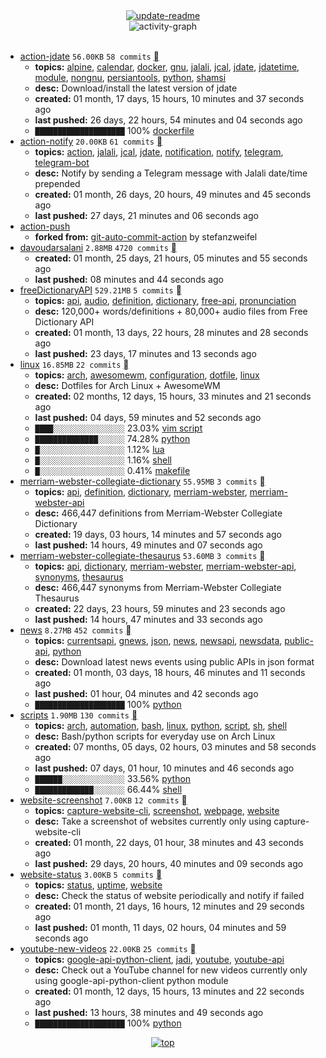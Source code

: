 <div align="center">
<a href="https://github.com/davoudarsalani/davoudarsalani/actions/workflows/update-readme.yml">
<img alt="update-readme" src="https://github.com/davoudarsalani/davoudarsalani/actions/workflows/update-readme.yml/badge.svg">
</a>
</div>
<div align="center">
<img alt="activity-graph" src="https://activity-graph.herokuapp.com/graph?username=davoudarsalani&custom_title=Joined%2002%20years,%2009%20months,%2023%20days,%2039%20minutes%20and%2047%20seconds%20ago&hide_border=true&bg_color=00000000&point=00000000&color=1793D1&line=00000000&area=true&area_color=1793d1"></div>
<br>

* [action-jdate](https://github.com/davoudarsalani/action-jdate) `56.00KB` `58 commits` [](https://api.github.com/repos/davoudarsalani/action-jdate/zipball)
	+ __topics:__ [alpine](https://github.com/topics/alpine), [calendar](https://github.com/topics/calendar), [docker](https://github.com/topics/docker), [gnu](https://github.com/topics/gnu), [jalali](https://github.com/topics/jalali), [jcal](https://github.com/topics/jcal), [jdate](https://github.com/topics/jdate), [jdatetime](https://github.com/topics/jdatetime), [module](https://github.com/topics/module), [nongnu](https://github.com/topics/nongnu), [persiantools](https://github.com/topics/persiantools), [python](https://github.com/topics/python), [shamsi](https://github.com/topics/shamsi)
	+ __desc:__ Download/install the latest version of jdate
	+ __created:__ 01 month, 17 days, 15 hours, 10 minutes and 37 seconds ago
	+ __last pushed:__ 26 days, 22 hours, 54 minutes and 04 seconds ago
	+ `████████████████████`  100% [dockerfile](https://github.com/topics/dockerfile)
* [action-notify](https://github.com/davoudarsalani/action-notify) `20.00KB` `61 commits` [](https://api.github.com/repos/davoudarsalani/action-notify/zipball)
	+ __topics:__ [action](https://github.com/topics/action), [jalali](https://github.com/topics/jalali), [jcal](https://github.com/topics/jcal), [jdate](https://github.com/topics/jdate), [notification](https://github.com/topics/notification), [notify](https://github.com/topics/notify), [telegram](https://github.com/topics/telegram), [telegram-bot](https://github.com/topics/telegram-bot)
	+ __desc:__ Notify by sending a Telegram message with Jalali date/time prepended
	+ __created:__ 01 month, 26 days, 20 hours, 49 minutes and 45 seconds ago
	+ __last pushed:__ 27 days, 21 minutes and 06 seconds ago
* [action-push](https://github.com/davoudarsalani/action-push)
	+ __forked from:__ [git-auto-commit-action](https://github.com/stefanzweifel/git-auto-commit-action) by stefanzweifel
* [davoudarsalani](https://github.com/davoudarsalani/davoudarsalani) `2.88MB` `4720 commits` [](https://api.github.com/repos/davoudarsalani/davoudarsalani/zipball)
	+ __created:__ 01 month, 25 days, 21 hours, 05 minutes and 55 seconds ago
	+ __last pushed:__ 08 minutes and 44 seconds ago
* [freeDictionaryAPI](https://github.com/davoudarsalani/freeDictionaryAPI) `529.21MB` `5 commits` [](https://api.github.com/repos/davoudarsalani/freeDictionaryAPI/zipball)
	+ __topics:__ [api](https://github.com/topics/api), [audio](https://github.com/topics/audio), [definition](https://github.com/topics/definition), [dictionary](https://github.com/topics/dictionary), [free-api](https://github.com/topics/free-api), [pronunciation](https://github.com/topics/pronunciation)
	+ __desc:__ 120,000+ words/definitions + 80,000+ audio files from Free Dictionary API
	+ __created:__ 01 month, 13 days, 22 hours, 28 minutes and 28 seconds ago
	+ __last pushed:__ 23 days, 17 minutes and 13 seconds ago
* [linux](https://github.com/davoudarsalani/linux) `16.85MB` `22 commits` [](https://api.github.com/repos/davoudarsalani/linux/zipball)
	+ __topics:__ [arch](https://github.com/topics/arch), [awesomewm](https://github.com/topics/awesomewm), [configuration](https://github.com/topics/configuration), [dotfile](https://github.com/topics/dotfile), [linux](https://github.com/topics/linux)
	+ __desc:__ Dotfiles for Arch Linux + AwesomeWM
	+ __created:__ 02 months, 12 days, 15 hours, 33 minutes and 21 seconds ago
	+ __last pushed:__ 04 days, 59 minutes and 52 seconds ago
	+ `████░░░░░░░░░░░░░░░░`  23.03% [vim script](https://github.com/topics/vim%20script)
	+ `██████████████░░░░░░`  74.28% [python](https://github.com/topics/python)
	+ `█░░░░░░░░░░░░░░░░░░░`  1.12% [lua](https://github.com/topics/lua)
	+ `█░░░░░░░░░░░░░░░░░░░`  1.16% [shell](https://github.com/topics/shell)
	+ `█░░░░░░░░░░░░░░░░░░░`  0.41% [makefile](https://github.com/topics/makefile)
* [merriam-webster-collegiate-dictionary](https://github.com/davoudarsalani/merriam-webster-collegiate-dictionary) `55.95MB` `3 commits` [](https://api.github.com/repos/davoudarsalani/merriam-webster-collegiate-dictionary/zipball)
	+ __topics:__ [api](https://github.com/topics/api), [definition](https://github.com/topics/definition), [dictionary](https://github.com/topics/dictionary), [merriam-webster](https://github.com/topics/merriam-webster), [merriam-webster-api](https://github.com/topics/merriam-webster-api)
	+ __desc:__ 466,447 definitions from Merriam-Webster Collegiate Dictionary
	+ __created:__ 19 days, 03 hours, 14 minutes and 57 seconds ago
	+ __last pushed:__ 14 hours, 49 minutes and 07 seconds ago
* [merriam-webster-collegiate-thesaurus](https://github.com/davoudarsalani/merriam-webster-collegiate-thesaurus) `53.60MB` `3 commits` [](https://api.github.com/repos/davoudarsalani/merriam-webster-collegiate-thesaurus/zipball)
	+ __topics:__ [api](https://github.com/topics/api), [dictionary](https://github.com/topics/dictionary), [merriam-webster](https://github.com/topics/merriam-webster), [merriam-webster-api](https://github.com/topics/merriam-webster-api), [synonyms](https://github.com/topics/synonyms), [thesaurus](https://github.com/topics/thesaurus)
	+ __desc:__ 466,447 synonyms from Merriam-Webster Collegiate Thesaurus
	+ __created:__ 22 days, 23 hours, 59 minutes and 23 seconds ago
	+ __last pushed:__ 14 hours, 47 minutes and 33 seconds ago
* [news](https://github.com/davoudarsalani/news) `8.27MB` `452 commits` [](https://api.github.com/repos/davoudarsalani/news/zipball)
	+ __topics:__ [currentsapi](https://github.com/topics/currentsapi), [gnews](https://github.com/topics/gnews), [json](https://github.com/topics/json), [news](https://github.com/topics/news), [newsapi](https://github.com/topics/newsapi), [newsdata](https://github.com/topics/newsdata), [public-api](https://github.com/topics/public-api), [python](https://github.com/topics/python)
	+ __desc:__ Download latest news events using public APIs in json format
	+ __created:__ 01 month, 03 days, 18 hours, 46 minutes and 11 seconds ago
	+ __last pushed:__ 01 hour, 04 minutes and 42 seconds ago
	+ `████████████████████`  100% [python](https://github.com/topics/python)
* [scripts](https://github.com/davoudarsalani/scripts) `1.90MB` `130 commits` [](https://api.github.com/repos/davoudarsalani/scripts/zipball)
	+ __topics:__ [arch](https://github.com/topics/arch), [automation](https://github.com/topics/automation), [bash](https://github.com/topics/bash), [linux](https://github.com/topics/linux), [python](https://github.com/topics/python), [script](https://github.com/topics/script), [sh](https://github.com/topics/sh), [shell](https://github.com/topics/shell)
	+ __desc:__ Bash/python scripts for everyday use on Arch Linux
	+ __created:__ 07 months, 05 days, 02 hours, 03 minutes and 58 seconds ago
	+ __last pushed:__ 07 days, 01 hour, 10 minutes and 46 seconds ago
	+ `██████░░░░░░░░░░░░░░`  33.56% [python](https://github.com/topics/python)
	+ `█████████████░░░░░░░`  66.44% [shell](https://github.com/topics/shell)
* [website-screenshot](https://github.com/davoudarsalani/website-screenshot) `7.00KB` `12 commits` [](https://api.github.com/repos/davoudarsalani/website-screenshot/zipball)
	+ __topics:__ [capture-website-cli](https://github.com/topics/capture-website-cli), [screenshot](https://github.com/topics/screenshot), [webpage](https://github.com/topics/webpage), [website](https://github.com/topics/website)
	+ __desc:__ Take a screenshot of websites currently only using capture-website-cli
	+ __created:__ 01 month, 22 days, 01 hour, 38 minutes and 43 seconds ago
	+ __last pushed:__ 29 days, 20 hours, 40 minutes and 09 seconds ago
* [website-status](https://github.com/davoudarsalani/website-status) `3.00KB` `5 commits` [](https://api.github.com/repos/davoudarsalani/website-status/zipball)
	+ __topics:__ [status](https://github.com/topics/status), [uptime](https://github.com/topics/uptime), [website](https://github.com/topics/website)
	+ __desc:__ Check the status of website periodically and notify if failed
	+ __created:__ 01 month, 21 days, 16 hours, 12 minutes and 29 seconds ago
	+ __last pushed:__ 01 month, 11 days, 02 hours, 04 minutes and 59 seconds ago
* [youtube-new-videos](https://github.com/davoudarsalani/youtube-new-videos) `22.00KB` `25 commits` [](https://api.github.com/repos/davoudarsalani/youtube-new-videos/zipball)
	+ __topics:__ [google-api-python-client](https://github.com/topics/google-api-python-client), [jadi](https://github.com/topics/jadi), [youtube](https://github.com/topics/youtube), [youtube-api](https://github.com/topics/youtube-api)
	+ __desc:__ Check out a YouTube channel for new videos currently only using google-api-python-client python module
	+ __created:__ 01 month, 12 days, 15 hours, 13 minutes and 22 seconds ago
	+ __last pushed:__ 13 hours, 38 minutes and 49 seconds ago
	+ `████████████████████`  100% [python](https://github.com/topics/python)
<div align="center">
<a href='https://github.com/davoudarsalani/davoudarsalani#readme'>
<img alt='top' src='https://img.shields.io/badge/TOP-grey'>
</a>
</div>
